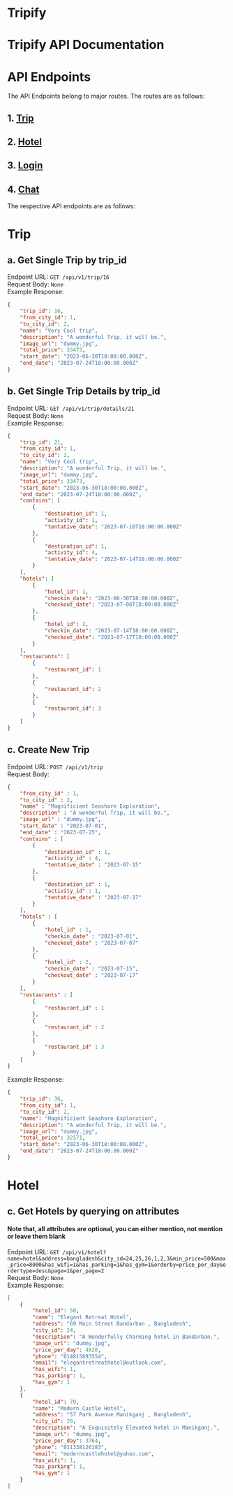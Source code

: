 # Tripify

# Tripify API Documentation

# API Endpoints
The API Endpoints belong to  major routes. The routes are as follows:   

## 1. [Trip](#book)
## 2. [Hotel](#hotel)
## 3. [Login](#login)
## 4. [Chat](#chat)

The respective API endpoints are as follows:    

# Trip

## a. Get Single Trip by trip_id
Endpoint URL: `GET /api/v1/trip/16`  
Request Body: `None`    
Example Response:    
```json
{
    "trip_id": 16,
    "from_city_id": 1,
    "to_city_id": 2,
    "name": "Very Cool trip",
    "description": "A wonderful Trip, it will be.",
    "image_url": "dummy.jpg",
    "total_price": 33473,
    "start_date": "2023-06-30T18:00:00.000Z",
    "end_date": "2023-07-24T18:00:00.000Z"
}
```

## b. Get Single Trip Details by trip_id
Endpoint URL: `GET /api/v1/trip/details/21`  
Request Body: `None`    
Example Response:    
```json
{
    "trip_id": 21,
    "from_city_id": 1,
    "to_city_id": 2,
    "name": "Very Cool trip",
    "description": "A wonderful Trip, it will be.",
    "image_url": "dummy.jpg",
    "total_price": 33473,
    "start_date": "2023-06-30T18:00:00.000Z",
    "end_date": "2023-07-24T18:00:00.000Z",
    "contains": [
        {
            "destination_id": 1,
            "activity_id": 1,
            "tentative_date": "2023-07-16T18:00:00.000Z"
        },
        {
            "destination_id": 1,
            "activity_id": 4,
            "tentative_date": "2023-07-14T18:00:00.000Z"
        }
    ],
    "hotels": [
        {
            "hotel_id": 1,
            "checkin_date": "2023-06-30T18:00:00.000Z",
            "checkout_date": "2023-07-06T18:00:00.000Z"
        },
        {
            "hotel_id": 2,
            "checkin_date": "2023-07-14T18:00:00.000Z",
            "checkout_date": "2023-07-17T18:00:00.000Z"
        }
    ],
    "restaurants": [
        {
            "restaurant_id": 1
        },
        {
            "restaurant_id": 2
        },
        {
            "restaurant_id": 3
        }
    ]
}
```

## c. Create New Trip
Endpoint URL: `POST /api/v1/trip`  
Request Body:    
```json
{
    "from_city_id" : 1,
    "to_city_id" : 2,
    "name" : "Magnificient Seashore Exploration",
    "description" : "A wonderful Trip, it will be.",
    "image_url" : "dummy.jpg",
    "start_date" : "2023-07-01",
    "end_date" : "2023-07-25",
    "contains" : [
        {
            "destination_id" : 1,
            "activity_id" : 4,
            "tentative_date" : "2023-07-15"
        },
        {
            "destination_id" : 1,
            "activity_id" : 1,
            "tentative_date" : "2023-07-17"
        }
    ],
    "hotels" : [
        {
            "hotel_id" : 1,
            "checkin_date" : "2023-07-01",
            "checkout_date" : "2023-07-07"
        },
        {
            "hotel_id" : 2,
            "checkin_date" : "2023-07-15",
            "checkout_date" : "2023-07-17"
        }
    ],
    "restaurants" : [
        {
            "restaurant_id" : 1
        },
        {
            "restaurant_id" : 2
        },
        {
            "restaurant_id" : 3
        }
    ]
}
```
Example Response:  
```json
{
    "trip_id": 36,
    "from_city_id": 1,
    "to_city_id": 2,
    "name": "Magnificient Seashore Exploration",
    "description": "A wonderful Trip, it will be.",
    "image_url": "dummy.jpg",
    "total_price": 32571,
    "start_date": "2023-06-30T18:00:00.000Z",
    "end_date": "2023-07-24T18:00:00.000Z"
}
```

# Hotel

## c. Get Hotels by querying on attributes   

#### Note that, all attributes are optional, you can either mention, not mention or leave them blank    

Endpoint URL: 
`GET /api/v1/hotel?name=hotel&address=bangladesh&city_id=24,25,26,1,2,3&min_price=500&max_price=8000&has_wifi=1&has_parking=1&has_gym=1&orderby=price_per_day&ordertype=desc&page=1&per_page=2`  
Request Body: `None`    
Example Response:    
```json
[
    {
        "hotel_id": 50,
        "name": "Elegant Retreat Hotel",
        "address": "69 Main Street Bandarban , Bangladesh",
        "city_id": 24,
        "description": "A Wonderfully Charming hotel in Bandarban.",
        "image_url": "dummy.jpg",
        "price_per_day": 4820,
        "phone": "014815893554",
        "email": "elegantretreathotel@outlook.com",
        "has_wifi": 1,
        "has_parking": 1,
        "has_gym": 1
    },
    {
        "hotel_id": 70,
        "name": "Modern Castle Hotel",
        "address": "57 Park Avenue Manikganj , Bangladesh",
        "city_id": 26,
        "description": "A Exquisitely Elevated hotel in Manikganj.",
        "image_url": "dummy.jpg",
        "price_per_day": 3764,
        "phone": "011338126183",
        "email": "moderncastlehotel@yahoo.com",
        "has_wifi": 1,
        "has_parking": 1,
        "has_gym": 1
    }
]
```
